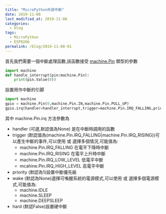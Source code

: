 ```yaml
---
title: "MicroPython外部中斷"
date: 2019-11-08
last_modified_at: 2019-11-08
categories:
  - blog
tags:
  - MicroPython
  - ESP8266
permalink: /blog/2019-11-08-01
---
```

首先我們需要一個中斷處理函數,該函數接受 [machine.Pin](http://docs.micropython.org/en/latest/library/machine.Pin.html#machine-pin) 類型的參數
```python
import machine
def handle_interrupt(pin:machine.Pin):
    print(pin.Value(0))
```
設置用作中斷的引脚
```python
import machine
gpio = machine.Pin(0,machine.Pin.IN,machine.Pin.PULL_UP)
gpio.irq(handler=handler_interrupt,trigger=machine.Pin.IRQ_FALLING,priority=1,wake=None,hard=False)
```
其中 machine.Pin.irq 方法參數為

- handler (可選,默認值為None) 是在中斷時調用的函數
- trigger (默認值為(machine.Pin.IRQ_FALLING\|machine.Pin.IRQ_RISING))可以產生中斷的事件,可以使用 或 選擇多個情況,可能值為:
    - machine.Pin.IRQ_FALLING 在電平下降時中斷
    - machine.Pin.IRQ_RISING  在電平上升時中斷
    - machine.Pin.IRQ_LOW_LEVEL 低電平中斷
    - mcahine.Pin.IRQ_HIGH_LEVEL 高電平中斷
- priority (默認為1)設置中斷優先級
- wake (默認為None)選擇可喚醒系統的電源模式,可以使用 或 選擇多個電源模式,可能值為:
    - machine.IDLE 
    - machine.SLEEP
    - machine.DEEPSLEEP
- hard (默認False)設置硬中斷

